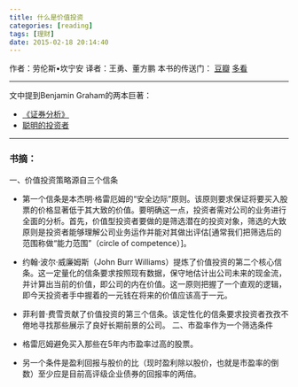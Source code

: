 ```yaml
---
title: 什么是价值投资
categories: [reading]
tags: [理财]
date: 2015-02-18 20:14:40
---
```


作者：劳伦斯•坎宁安
译者：王勇、董方鹏
本书的传送门：
[豆瓣](http://book.douban.com/subject/25788096/)
[多看](http://www.duokan.com/book/51661)
<!--more-->
* * *

文中提到Benjamin Graham的两本巨著：

*   [《证券分析》](http://book.douban.com/subject/1013378/)
*   [聪明的投资者](http://book.douban.com/subject/5243775/)

* * *

### 书摘：

一、价值投资策略源自三个信条

*   第一个信条是本杰明·格雷厄姆的“安全边际”原则。该原则要求保证将要买入股票的价格显著低于其大致的价值。要明确这一点，投资者需对公司的业务进行全面的分析。首先，价值型投资者要做的是筛选潜在的投资对象，筛选的大致原则是投资者能够理解公司业务运作并能对其做出评估[通常我们把筛选后的范围称做“能力范围”（circle of competence）]。
*   约翰·波尔·威廉姆斯（John Burr Williams）提炼了价值投资的第二个核心信条。这一定量化的信条要求按照现有数据，保守地估计出公司未来的现金流，并计算出当前的价值，即公司的内在价值。这一原则把握了一个直观的逻辑，即今天投资者手中握着的一元钱在将来的价值应该高于一元。
*   菲利普·费雪贡献了价值投资的第三个信条。该定性化的信条要求投资者孜孜不倦地寻找那些展示了良好长期前景的公司。
二、市盈率作为一个筛选条件

*   格雷厄姆避免买入那些在5年内市盈率过高的股票。
*   另一个条件是盈利回报与股价的比（现时盈利除以股价，也就是市盈率的倒数）至少应是目前高评级企业债券的回报率的两倍。